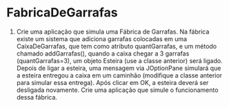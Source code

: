 # FabricaDeGarrafas

1. Crie uma aplicação que simula uma Fábrica de Garrafas. Na fábrica existe um sistema que adiciona garrafas colocadas em uma CaixaDeGarrafas, que tem como atributo quantGarrafas, e um método chamado addGarrafas(), quando a caixa chegar a 3 garrafas (quantGarrafas=3), um objeto Esteira (use a classe anterior) será ligado. Depois de ligar a esteira, uma mensagem via JOptionPane simulará que a esteira entregou a caixa em um caminhão (modifique a classe anterior para simular essa entrega). Após clicar em OK, a esteira deverá ser desligada novamente. Crie uma aplicação que simule o funcionamento dessa fábrica.
